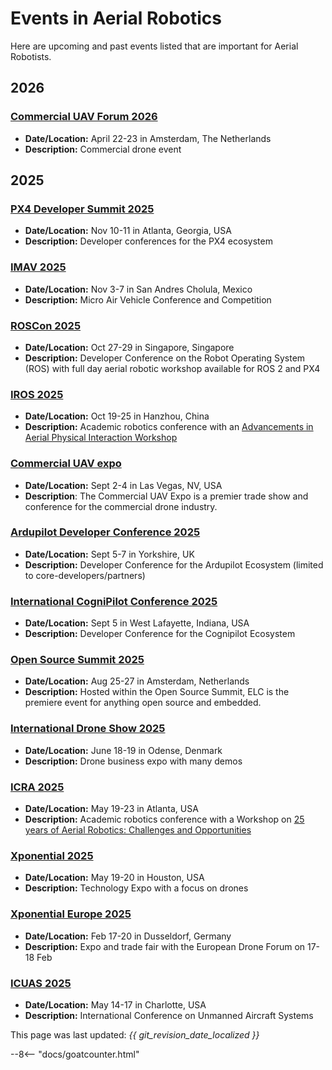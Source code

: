 # Events in Aerial Robotics

Here are upcoming and past events listed that are important for Aerial Robotists.

## 2026

### [Commercial UAV Forum 2026](https://www.forumuav.com/)
* **Date/Location:** April 22-23 in Amsterdam, The Netherlands
* **Description:** Commercial drone event

## 2025

### [PX4 Developer Summit 2025](https://events.linuxfoundation.org/px4-developer-summit/)
* **Date/Location:** Nov 10-11 in Atlanta, Georgia, USA
* **Description:** Developer conferences for the PX4 ecosystem

### [IMAV 2025](https://femexrobotica.org/imav2025/)
* **Date/Location:** Nov 3-7 in San Andres Cholula, Mexico
* **Description:** Micro Air Vehicle Conference and Competition

### [ROSCon 2025](https://roscon.ros.org/2025/)
* **Date/Location:** Oct 27-29 in Singapore, Singapore
* **Description:** Developer Conference on the Robot Operating System (ROS) with full day aerial robotic workshop available for ROS 2 and PX4

### [IROS 2025](http://www.iros25.org/)
* **Date/Location:** Oct 19-25 in Hanzhou, China
* **Description:** Academic robotics conference with an [Advancements in Aerial Physical Interaction Workshop](https://sites.google.com/view/iros2025-aerialrobot-workshop/home)

### [Commercial UAV expo](https://www.expouav.com/)
* **Date/Location:** Sept 2-4 in Las Vegas, NV, USA
* **Description**: The Commercial UAV Expo is a premier trade show and conference for the commercial drone industry.

### [Ardupilot Developer Conference 2025](https://discuss.ardupilot.org/t/ardupilot-developer-conference-2025-september-5th-7th-in-yorkshire-uk/128501)
* **Date/Location:** Sept 5-7 in Yorkshire, UK
* **Description:** Developer Conference for the Ardupilot Ecosystem (limited to core-developers/partners)

### [International CogniPilot Conference 2025](https://www.eventbrite.com/e/cognipilot-conference-and-ros-midwest-meetup-tickets-1376420925039?aff=oddtdtcreator)
* **Date/Location:** Sept 5 in  West Lafayette, Indiana, USA
* **Description:** Developer Conference for the Cognipilot Ecosystem

### [Open Source Summit 2025](https://events.linuxfoundation.org/open-source-summit-europe/)
* **Date/Location:** Aug 25-27 in Amsterdam, Netherlands
* **Description:** Hosted within the Open Source Summit, ELC is the premiere event for anything open source and embedded.

### [International Drone Show 2025](https://internationaldroneshow.com/)
* **Date/Location:** June 18-19 in Odense, Denmark
* **Description:** Drone business expo with many demos

### [ICRA 2025](https://2025.ieee-icra.org/)
* **Date/Location:** May 19-23 in Atlanta, USA
* **Description:** Academic robotics conference with a Workshop on [25 years of Aerial Robotics: Challenges and Opportunities](https://aerial-robotics-workshop-icra.com/)

### [Xponential 2025](https://xponential.org/)
* **Date/Location:** May 19-20 in Houston, USA
* **Description:** Technology Expo with a focus on drones

### [Xponential Europe 2025](https://www.xponential-europe.com/)
* **Date/Location:** Feb 17-20 in Dusseldorf, Germany
* **Description:** Expo and trade fair with the European Drone Forum on 17-18 Feb

### [ICUAS 2025](https://uasconferences.com/2025_icuas/)
* **Date/Location:** May 14-17 in Charlotte, USA
* **Description:** International Conference on Unmanned Aircraft Systems



This page was last updated: *{{ git_revision_date_localized }}*

--8<-- "docs/goatcounter.html"
